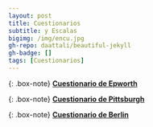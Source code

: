 ```yaml
---
layout: post
title: Cuestionarios
subtitle: y Escalas  
bigimg: /img/encu.jpg
gh-repo: daattali/beautiful-jekyll
gh-badge: []
tags: [Cuestionarios]
---
```




{: .box-note}
[**Cuestionario de Epworth**](https://form.jotform.co/80726132983864)


{: .box-note}
[**Cuestionario de Pittsburgh**]()


{: .box-note}
[**Cuestionario de Berlin**]()


